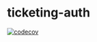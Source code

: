 # ticketing-auth

[![codecov](https://codecov.io/gh/omelnik/ticketing-auth/branch/main/graph/badge.svg?token=KL6J40XL9C)](https://codecov.io/gh/omelnik/ticketing-auth)
